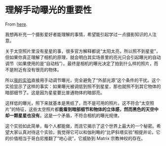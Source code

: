 # 理解手动曝光的重要性

From [here](https://yinwang1.substack.com/p/012).

我想再补充一个摄影爱好者能理解的事情，希望能引起学过一点摄影知识的人注意。

关于太空照片里没有星星的事，很多官方解释都说“太阳太亮，所以照不到星星”，但如果你真正理解了相机的原理，就会明白其实场景里的亮光只会引起曝光的自动调节（如果使用的是“自动档”）。最终是相机的曝光决定了拍到什么样的照片，而不是附近有没有很亮的物体。

<span>所以</span>[我的实验](https://yinwang1.substack.com/p/f94)<span>直接用手动调节曝光，完全避免了“外部光源”这个条件的干扰。这个实验显示了这样的事实：如果曝光被调低到照不到星星，那也就照不到其它物体的暗部细节了。这是因为星星要比普通物体的暗部亮。</span>

<span>这样低的曝光，照下来就基本是黑纸了，而不是可用的照片。这不符合“太空照片”的特征，这些太空照片都</span>**能看到暗部细节和物体的立体感，然而黑色的天空中却一颗星星也没有**<span>。这是一个矛盾，不符合相机的曝光规律。</span>

这个实验如此简单，每个人都能做，而且它揭示了这个世界上最大的一个秘密。希望大家认真对待这个实验，我觉得它可以和伽利略的“比萨斜塔实验”相提并论，它的价值相当于哥白尼推翻了“地心说”，它威胁到 Matrix 宗教神权的存在。
